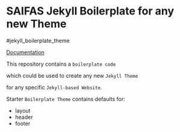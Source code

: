 # SAIFAS Jekyll Boilerplate for any new Theme

#jekyll_boilerplate_theme

[Documentation](https://github.com/saifasJekyll/saifas-ssg-jekyll-boilerplate-theme--doc)

This repository contains a `boilerplate code` 

which could be used to create any new `Jekyll Theme` 

for any specific `Jekyll-based Website`. 

Starter `Boilerplate Theme` contains defaults for:
- layout
- header
- footer


